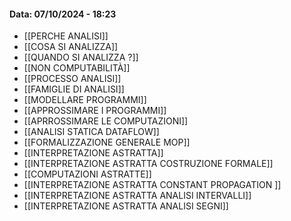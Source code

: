 #### Data: 07/10/2024 - 18:23

 - [[PERCHE ANALISI]]
 - [[COSA SI ANALIZZA]]
 - [[QUANDO SI ANALIZZA ?]]
 - [[NON COMPUTABILITÀ]]
 - [[PROCESSO ANALISI]]
 - [[FAMIGLIE DI ANALISI]]
 - [[MODELLARE PROGRAMMI]]
 - [[APPROSSIMARE I PROGRAMMI]]
 - [[APRROSSIMARE LE COMPUTAZIONI]]
 - [[ANALISI STATICA DATAFLOW]]
 - [[FORMALIZZAZIONE GENERALE MOP]]
 - [[INTERPRETAZIONE ASTRATTA]]
 - [[INTERPRETAZIONE ASTRATTA  COSTRUZIONE FORMALE]]
 - [[COMPUTAZIONI ASTRATTE]]
 - [[INTERPRETAZIONE ASTRATTA CONSTANT PROPAGATION ]]
 - [[INTERPRETAZIONE ASTRATTA ANALISI INTERVALLI]]
 - [[INTERPRETAZIONE ASTRATTA ANALISI SEGNI]]